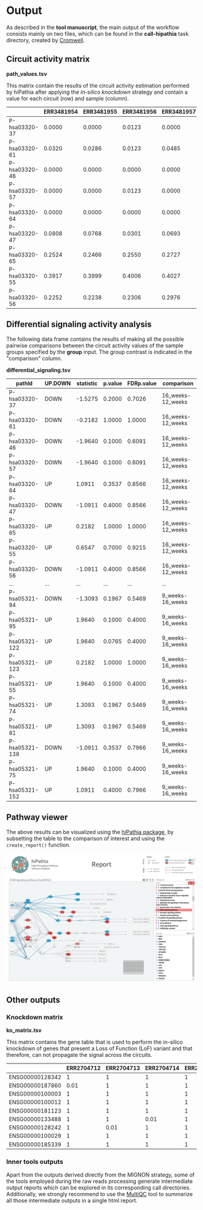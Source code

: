 # Output

As described in the **tool manuscript**, the main output of the workflow consists mainly on two files, which can be found in the **call-hipathia** task directory, created by [Cromwell](https://github.com/broadinstitute/cromwell).

## Circuit activity matrix 

**path_values.tsv**

This matrix contain the results of the circuit activity estimation performed by hiPathia after applying the *in-silico knockdown* strategy and contain a value for each circuit (row) and sample (column).

|               | ERR3481954 | ERR3481955 | ERR3481956 | ERR3481957 |
|---------------|------------|------------|------------|------------|
| P-hsa03320-37 | 0.0000     | 0.0000     | 0.0123     | 0.0000     |
| P-hsa03320-61 | 0.0320     | 0.0286     | 0.0123     | 0.0485     |
| P-hsa03320-46 | 0.0000     | 0.0000     | 0.0000     | 0.0000     |
| P-hsa03320-57 | 0.0000     | 0.0000     | 0.0123     | 0.0000     |
| P-hsa03320-64 | 0.0000     | 0.0000     | 0.0000     | 0.0000     |
| P-hsa03320-47 | 0.0808     | 0.0768     | 0.0301     | 0.0693     |
| P-hsa03320-65 | 0.2524     | 0.2466     | 0.2550     | 0.2727     |
| P-hsa03320-55 | 0.3917     | 0.3999     | 0.4006     | 0.4027     |
| P-hsa03320-56 | 0.2252     | 0.2238     | 0.2306     | 0.2976     |

## Differential signaling activity analysis

The following data frame contains the results of making all the possible pairwise comparisons between the circuit activity values of the sample groups specified by the **group** input. The group contrast is indicated in the "comparison" column.

**differential_signaling.tsv**

| pathId         | UP.DOWN | statistic | p.value | FDRp.value | comparison        |
|----------------|---------|-----------|---------|------------|-------------------|
| P-hsa03320-37  | DOWN    | -1.5275   | 0.2000  | 0.7026     | 16_weeks-12_weeks |
| P-hsa03320-61  | DOWN    | -0.2182   | 1.0000  | 1.0000     | 16_weeks-12_weeks |
| P-hsa03320-46  | DOWN    | -1.9640   | 0.1000  | 0.6091     | 16_weeks-12_weeks |
| P-hsa03320-57  | DOWN    | -1.9640   | 0.1000  | 0.6091     | 16_weeks-12_weeks |
| P-hsa03320-64  | UP      | 1.0911    | 0.3537  | 0.8566     | 16_weeks-12_weeks |
| P-hsa03320-47  | DOWN    | -1.0911   | 0.4000  | 0.8566     | 16_weeks-12_weeks |
| P-hsa03320-65  | UP      | 0.2182    | 1.0000  | 1.0000     | 16_weeks-12_weeks |
| P-hsa03320-55  | UP      | 0.6547    | 0.7000  | 0.9215     | 16_weeks-12_weeks |
| P-hsa03320-56  | DOWN    | -1.0911   | 0.4000  | 0.8566     | 16_weeks-12_weeks |
| …              | …       | …         | …       | …          | …                 |
| P-hsa05321-94  | DOWN    | -1.3093   | 0.1967  | 0.5469     | 9_weeks-16_weeks  |
| P-hsa05321-95  | UP      | 1.9640    | 0.1000  | 0.4000     | 9_weeks-16_weeks  |
| P-hsa05321-122 | UP      | 1.9640    | 0.0765  | 0.4000     | 9_weeks-16_weeks  |
| P-hsa05321-123 | UP      | 0.2182    | 1.0000  | 1.0000     | 9_weeks-16_weeks  |
| P-hsa05321-55  | UP      | 1.9640    | 0.1000  | 0.4000     | 9_weeks-16_weeks  |
| P-hsa05321-74  | UP      | 1.3093    | 0.1967  | 0.5469     | 9_weeks-16_weeks  |
| P-hsa05321-81  | UP      | 1.3093    | 0.1967  | 0.5469     | 9_weeks-16_weeks  |
| P-hsa05321-138 | DOWN    | -1.0911   | 0.3537  | 0.7966     | 9_weeks-16_weeks  |
| P-hsa05321-75  | UP      | 1.9640    | 0.1000  | 0.4000     | 9_weeks-16_weeks  |
| P-hsa05321-152 | UP      | 1.0911    | 0.4000  | 0.7966     | 9_weeks-16_weeks  |

## Pathway viewer

The above results can be visualized using the [hiPathia package](https://bioconductor.org/packages/release/bioc/html/hipathia.html), by subsetting the table to the comparison of interest and using the `create_report()` function. 

![Viewer](https://github.com/babelomics/hipathia/blob/master/vignettes/pics/hipathia_report_1.png?raw=true)

## Other outputs

### Knockdown matrix

**ko_matrix.tsv**

This matrix contains the gene table that is used to perform the in-silico knockdown of genes that present a Loss of Function (LoF) variant and that therefore, can not propagate the signal across the circuits. 

|                 | ERR2704712 | ERR2704713 | ERR2704714 | ERR2704715 |
|-----------------|------------|------------|------------|------------|
| ENSG00000128342 | 1          | 1          | 1          | 1          |
| ENSG00000187860 | 0.01       | 1          | 1          | 1          |
| ENSG00000100003 | 1          | 1          | 1          | 1          |
| ENSG00000100012 | 1          | 1          | 1          | 1          |
| ENSG00000181123 | 1          | 1          | 1          | 1          |
| ENSG00000133488 | 1          | 1          | 0.01       | 1          |
| ENSG00000128242 | 1          | 0.01       | 1          | 1          |
| ENSG00000100029 | 1          | 1          | 1          | 1          |
| ENSG00000185339 | 1          | 1          | 1          | 1          |

### Inner tools outputs

Apart from the outputs derived directly from the MIGNON strategy, some of the tools employed during the raw reads processing generate intermediate output reports which can be explored in its corresponding call directories. Additionally, we strongly recommend to use the [MultiQC](https://multiqc.info/) tool to summarize all those intermediate outputs in a single html report.

